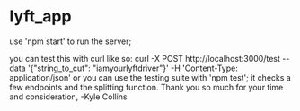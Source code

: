 # lyft_app
use 'npm start' to run the server;

you can test this with curl like so:
curl -X POST http://localhost:3000/test --data '{"string_to_cut": "iamyourlyftdriver"}' -H 'Content-Type: application/json'
or you can use the testing suite with 'npm test'; it checks a few endpoints and the splitting function. 
Thank you so much for your time and consideration, -Kyle Collins
